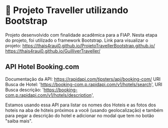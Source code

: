 # :pushpin: Projeto Traveller utilizando Bootstrap

Projeto desenvolvido com finalidade acadêmica para a FIAP. 
Nesta etapa do projeto, foi utilizado o framework Bootstrap.
Link para visualizar o projeto: https://thais4rauj0.github.io/ProjetoTravellerBootstrap.github.io/
https://thais4rauj0.github.io/GuilliverTraveller/

## API Hotel Booking.com

Documentação da API: https://rapidapi.com/tipsters/api/booking-com/
URI Busca de Hotel: 'https://booking-com.p.rapidapi.com/v1/hotels/search',
URI Busca descrição: 'https://booking-com.p.rapidapi.com/v1/hotels/description',

Estamos usando essa API para listar os nomes dos Hoteis e as fotos dos hoteis na aba de hóteis próximos a você (usando geolocalização) e também para pegar a descrição do hotel e adicionar no modal que tem no botão "saiba mais".

